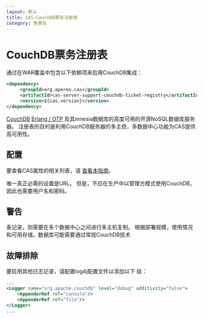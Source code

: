 ```yaml
---
layout: 默认
title: CAS-CouchDB票务注册表
category: 售票处
---
```


# CouchDB票务注册表

通过在WAR覆盖中包含以下依赖项来启用CouchDB集成：

```xml
<dependency>
     <groupId>org.apereo.cas</groupId>
     <artifactId>cas-server-support-couchdb-ticket-registry</artifactId>
     <version>${cas.version}</version>
</dependency>
```


[CouchDB](http://couchdb.apache.org) [Erlang / OTP](http://www.erlang.org) 及其mnesia数据库的高度可用的开源NoSQL数据库服务器。 注册表的目的是利用CouchDB服务器的多主控，多数据中心功能为CAS提供高可用性。

## 配置

要查看CAS属性的相关列表，请 [查看本指南](../configuration/Configuration-Properties.html#couchdb-ticket-registry)。


唯一真正必需的设置是URL。 但是，不应在生产中以管理方模式使用CouchDB，因此也需要用户名和密码。

## 警告

条记录，则需要在多个数据中心之间进行多主机复制。 根据部署规模，使用情况和可用存储，数据库可能需要通过常规CouchDB技术

## 故障排除

要启用其他日志记录，请配置log4j配置文件以添加以下 级：

```xml
...
<Logger name="org.apache.couchdb" level="debug" additivity="false">
    <AppenderRef ref="console"/>
    <AppenderRef ref="file"/>
</Logger>
...
```
